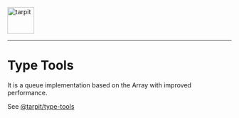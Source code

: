 <p>
    <a href="https://www.tarpit.cc">
        <img src="https://www.tarpit.cc/assets/tarpit.svg" alt="tarpit" height="60">
    </a>
</p>

---

# Type Tools

It is a queue implementation based on the Array with improved performance.

See [@tarpit/type-tools](https://www.tarpit.cc/apis/type-tools)
